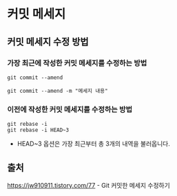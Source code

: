 # 커밋 메세지

## 커밋 메세지 수정 방법

### 가장 최근에 작성한 커밋 메세지를 수정하는 방법
```
git commit --amend
```

```
git commit --amend -m "메세지 내용"
```

### 이전에 작성한 커밋 메세지를 수정하는 방법
```
git rebase -i
git rebase -i HEAD~3
```
- HEAD~3 옵션은 가장 최근부터 총 3개의 내역을 불러옵니다.

## 출처
https://jw910911.tistory.com/77 - Git 커밋한 메세지 수정하기

